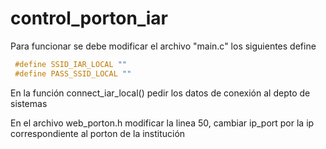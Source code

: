 # control_porton_iar
Para funcionar se debe modificar el archivo "main.c" los siguientes define 
 
```c
 #define SSID_IAR_LOCAL ""
 #define PASS_SSID_LOCAL ""
```

En la función connect_iar_local() pedir los datos de conexión al depto de sistemas 

En el archivo web_porton.h modificar la linea 50, cambiar ip_port por la ip correspondiente al porton de la institución 
